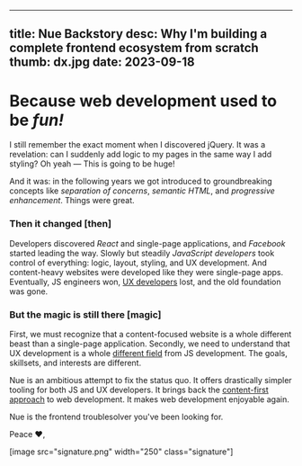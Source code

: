 
---
title: Nue Backstory
desc: Why I'm building a complete frontend ecosystem from scratch
thumb: dx.jpg
date: 2023-09-18
---

# Because web development used to be *fun!*

I still remember the exact moment when I discovered jQuery. It was a revelation: can I suddenly add logic to my pages in the same way I add styling? Oh yeah — This is going to be huge!

And it was: in the following years we got introduced to groundbreaking concepts like *separation of concerns*, *semantic HTML*, and *progressive enhancement*. Things were great.


### Then it changed [then]

Developers discovered *React* and single-page applications, and *Facebook* started leading the way. Slowly but steadily *JavaScript developers* took control of everything: logic, layout, styling, and UX development. And content-heavy websites were developed like they were single-page apps. Eventually, JS engineers won, [UX developers][divide] lost, and the old foundation was gone.


### But the magic is still there [magic]

First, we must recognize that a content-focused website is a whole different beast than a single-page application. Secondly, we need to understand that UX development is a whole [different field][brad] from JS development. The goals, skillsets, and interests are different.


Nue is an ambitious attempt to fix the status quo. It offers drastically simpler tooling for both JS and UX developers. It brings back the [content-first approach](/blog/introducing-nuemark/) to web development. It makes web development enjoyable again.

Nue is the frontend troublesolver you've been looking for.

Peace ❤️,

[divide]: //css-tricks.com/the-great-divide/
[standards]: //www.w3.org/wiki/The_web_standards_model_-_HTML_CSS_and_JavaScript
[brad]: //bradfrost.com/blog/post/front-of-the-front-end-and-back-of-the-front-end-web-development/

[image src="signature.png" width="250" class="signature"]





